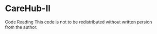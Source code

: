 # CareHub-II
Code Reading
This code is not to be redistributed without written persion from the author. 
